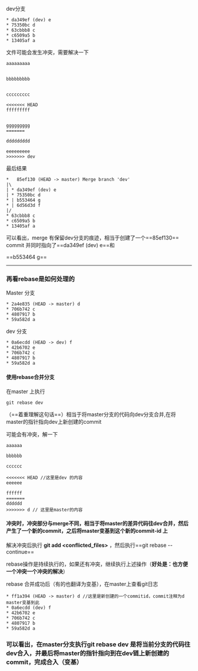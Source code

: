dev分支

```shell
* da349ef (dev) e
* 75350bc d
* 63cbbb8 c
* c6509a5 b
* 13405af a
```



文件可能会发生冲突，需要解决一下

```shell
aaaaaaaaa


bbbbbbbbb


ccccccccc

<<<<<<< HEAD
fffffffff


ggggggggg
=======

ddddddddd

eeeeeeeee
>>>>>>> dev
```



最后结果

```shell
*   85ef130 (HEAD -> master) Merge branch 'dev'
|\
| * da349ef (dev) e
| * 75350bc d
* | b553464 g
* | 6d56d3d f
|/
* 63cbbb8 c
* c6509a5 b
* 13405af a
```

可以看出，merge 有保留dev分支的痕迹，相当于创建了一个==85ef130== commit 并同时指向了==da349ef (dev) e==和

==b553464 g==

---

### 再看rebase是如何处理的

Master 分支

```shell
* 2a4e835 (HEAD -> master) d
* 706b742 c
* 4807917 b
* 59a582d a
```



dev 分支

```shell
* 0a6ecdd (HEAD -> dev) f
* 42b6702 e
* 706b742 c
* 4807917 b
* 59a582d a
```



#### 使用rebase合并分支

在master 上执行

```shell
git rebase dev
```

（==着重理解这句话==）相当于将master分支的代码向dev分支合并,在将master的指针指向dev上新创建的commit



可能会有冲突，解一下

```shell
aaaaaa

bbbbbb

cccccc

<<<<<<< HEAD //这里是dev 的内容
eeeeee

ffffff
=======
dddddd
>>>>>>> d // 这里是master的内容
```

#### 冲突时，冲突部分与merge不同，相当于将master的差异代码往dev合并，然后产生了一个新的commit，之后将master变基到这个新的commit-id 上 



解决冲突后执行 **git add <conflicted_files>** ，然后执行==git rebase --continue== 

rebase操作是持续执行的，如果还有冲突，继续执行上述操作（**好处是：也方便一个冲突一个冲突的解决**）



rebase 合并成功后（有的也翻译为变基），在master上查看git日志

```shell
* ff1a394 (HEAD -> master) d //这里是新创建的一个commitid，commit注释为d master变基到此
* 0a6ecdd (dev) f
* 42b6702 e 
* 706b742 c
* 4807917 b
* 59a582d a
```



### 可以看出，在master分支执行git rebase dev 是将当前分支的代码往dev合入，并最后将master的指针指向到在dev链上新创建的commit，完成合入（变基）

